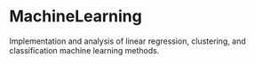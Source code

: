 # MachineLearning
Implementation and analysis of linear regression, clustering, and classification machine learning methods.

